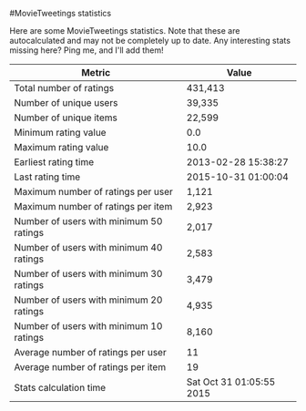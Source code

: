 #MovieTweetings statistics

Here are some MovieTweetings statistics. Note that these are autocalculated and may not be completely up to date. Any interesting stats missing here? Ping me, and I'll add them!

Metric | Value
--- | ---
Total number of ratings                 | 431,413
Number of unique users                  | 39,335
Number of unique items                  | 22,599
Minimum rating value                    | 0.0
Maximum rating value                    | 10.0
Earliest rating time                    | 2013-02-28 15:38:27
Last rating time                        | 2015-10-31 01:00:04
Maximum number of ratings per user      | 1,121
Maximum number of ratings per item      | 2,923
Number of users with minimum 50 ratings | 2,017
Number of users with minimum 40 ratings | 2,583
Number of users with minimum 30 ratings | 3,479
Number of users with minimum 20 ratings | 4,935
Number of users with minimum 10 ratings | 8,160
Average number of ratings per user      | 11
Average number of ratings per item      | 19
Stats calculation time                  | Sat Oct 31 01:05:55 2015

